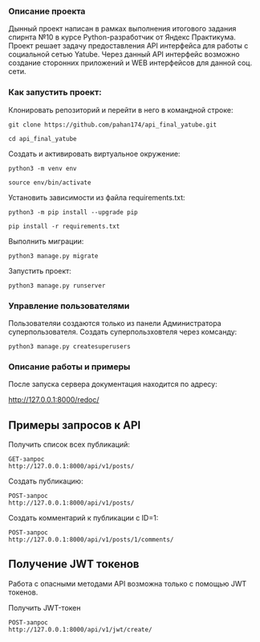 ### Описание проекта

Дынный проект написан в рамках выполнения итогового задания спирнта №10 в курсе Python-разработчик от Яндекс Практикума.
Проект решает задачу предоставления API интерфейса для работы с социальной сетью Yatube.
Через данный API интерфейс возможно создание сторонних приложений и WEB интерфейсов для данной соц. сети.

### Как запустить проект:

Клонировать репозиторий и перейти в него в командной строке:

```
git clone https://github.com/pahan174/api_final_yatube.git
```

```
cd api_final_yatube
```

Cоздать и активировать виртуальное окружение:

```
python3 -m venv env
```

```
source env/bin/activate
```

Установить зависимости из файла requirements.txt:

```
python3 -m pip install --upgrade pip
```

```
pip install -r requirements.txt
```

Выполнить миграции:

```
python3 manage.py migrate
```

Запустить проект:

```
python3 manage.py runserver
```

### Управление пользователями

Пользователяи создаются только из панели Администратора суперпользователя.
Создать суперпользховтеля через комсанду:

```
python3 manage.py createsuperusers
```

### Описание работы и примеры

После запуска сервера документация находится по адресу:

http://127.0.0.1:8000/redoc/

## Примеры запросов к API

Получить список всех публикаций:

```
GET-запрос
http://127.0.0.1:8000/api/v1/posts/
```

Создать публикацию:

```
POST-запрос
http://127.0.0.1:8000/api/v1/posts/
```

Создать комментарий к публикации с ID=1:

```
POST-запрос
http://127.0.0.1:8000/api/v1/posts/1/comments/
```

## Получение JWT токенов

Работа с опасными методами API возможна только с помощью JWT токенов.

Получить JWT-токен

```
POST-запрос
http://127.0.0.1:8000/api/v1/jwt/create/
```
